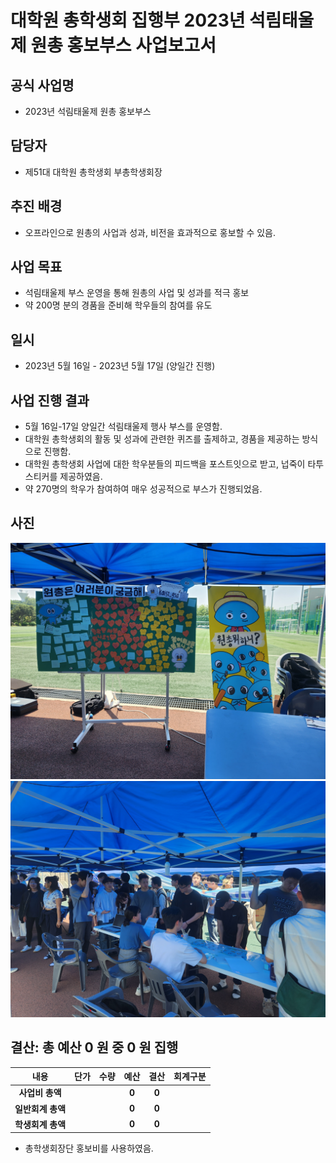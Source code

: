 대학원 총학생회 집행부 2023년 석림태울제 원총 홍보부스 사업보고서
===

## 공식 사업명
- 2023년 석림태울제 원총 홍보부스

## 담당자
- 제51대 대학원 총학생회 부총학생회장

## 추진 배경
-   오프라인으로 원총의 사업과 성과, 비전을 효과적으로 홍보할 수 있음.

## 사업 목표
-   석림태울제 부스 운영을 통해 원총의 사업 및 성과를 적극 홍보
-   약 200명 분의 경품을 준비해 학우들의 참여를 유도

## 일시
- 2023년 5월 16일 - 2023년 5월 17일 (양일간 진행)

## 사업 진행 결과
- 5월 16일-17일 양일간 석림태울제 행사 부스를 운영함.
- 대학원 총학생회의 활동 및 성과에 관련한 퀴즈를 출제하고, 경품을 제공하는 방식으로 진행함.
- 대학원 총학생회 사업에 대한 학우분들의 피드백을 포스트잇으로 받고, 넙죽이 타투 스티커를 제공하였음. 
- 약 270명의 학우가 참여하여 매우 성공적으로 부스가 진행되었음.

## 사진

<img src="../../resource/석림태울제-1.jpg" width="600px" title="석림태울제1"/>
<img src="../../resource/석림태울제-2.jpg" width="600px" title="석림태울제2"/>

## 결산: 총 예산 0 원 중 0 원 집행

| **내용** | **단가** | **수량** | **예산** | **결산** | **회계구분** |
|:---:|:---:|:---:|:---:|:---:|:---:|
| **사업비 총액** |  | | **0** | **0** |  |
| **일반회계 총액** |  | | **0** | **0** |  |
| **학생회계 총액** |  | | **0** | **0** |  |

- 총학생회장단 홍보비를 사용하였음.
